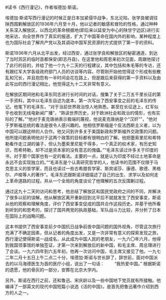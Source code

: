\#读书《西行漫记》，作者埃德加·斯诺。

埃德加·斯诺写西行漫记的时候正是日本加紧侵华战争，东北沦陷，张学良被调往陕西围剿解放区的1936年六月至十月，他以记者的敏感和冒险的性格，通过种种关系深入解放区，以西北的革命根据地(即后来以延安为中心的陕甘宁边区)进行实地采访，向全世界作了真实的报道，扩大了中国革命在国内外的影响，某种程度上也为国际社会了解共产党以及其调动中国军民资源的方式提供了第一手的资料。

斯诺1936年六月从北平出发，经过西安，通过张学良和解放区的秘密通道，到达了当时苏区的临时首都保安(即志丹县)，在这里他和周恩来初次见面，周跟他探讨了此行的目的，并给了他一个九十二天的行程建议，其中包括和朱毛等的专访，还有跟红军大学各级政府部门人员的访谈等内容。尽管刚开始他觉得这个形成有些散乱和冗长，并且抱怨有一半时间会花在路上，但是跟后来获得的第一手资料以及由此写出的西行漫记相比，他觉得这九十二天非常有意义。

在解放区期间他和毛泽东同志进行长时间的对话，搜集了关于二万五千里长征的第一手资料，其中以毛泽东自述为底本，第一次写出了西安事变之前的毛泽东的传记。他笔下的毛泽东，“对于当前世界政治惊人地熟悉。甚至在长征途上，红军似乎也收到无线电新闻广播”，“熟读世界历史，对于欧洲社会和政治的情形，也有实际的了解。”“他对于麦克唐纳表示极端的蔑视，他说麦克唐纳是个“汉奸””，“他对于罗斯福总统的看法是很令人感兴趣的。他相信罗斯福是个反法西斯主义者，以为中国可以跟这样的人合作。他又问到许多关于美国新政和罗斯福外交政策的问题。他所提问题表明他对于这两个政策的目标都有很明白的了解。他把墨索里尼和希特勒看作走江湖的骗子，但认为墨索里尼能干得多，一个真正的权术家，有历史知识，而希特勒，却不过是资本家的没有意志的傀儡。”“毛泽东读过许多关于印度的书，对于那个国家也有一定的看法。主要的一点，就是认为印度不经过土地革命是永远不会实现独立的。”“毛泽东是个认真研究哲学的人，他读书的范围不仅限于马克思主义的哲学家，而且也读过一些古希腊哲学家、斯宾诺莎、康德、歌德、黑格尔、卢梭等人的著作”。毛泽东还跟斯诺详细描述了自己的出生、求学以及如何走上革命道路的过程。并从一个全局的角度谈论了他理解的五次反围剿过程。

通过这九十二天的访问和思考，他总结了解放区和国民党政府之间的不同，并解决了很多以前的误解。他从解放区离开重新回到北平后不就就发生了西安事变，斯诺从他的观察和理解角度，评价了西安事变促成的国共合作这段历史。并基于他所看到听到的和思考的，探讨了国共两党的执政基础，军队战斗力比较，并分析了日本在国际上的战略问题。

这本书提供了西安事变前夕中国抗日战争前夜中国问题的国外视角，尽管这次旅行充满了不确定因素，但从记者的角度出发，又是一次非常有意义的探索发现之旅，西行漫记使得斯诺一战成名，从此成为中国人民的老朋友，一九六〇年六月，他得到我国领事馆的单独签证，才第一次来到解放后的新中国，和毛主席、周总理进行了会谈。一九六四年到六五年初，他再一次访问中国，毛主席又接见了他。一九七二年二月十五日上午二点二十分，埃德加·斯诺与世长辞了，辞世前，面对中国派去的以马海德医生为首的医疗小组，说出了一句话： 　　“我热爱中国。” 根据斯诺的遗愿，他的骨灰的一部分，安葬在北京大学内。

另外，斯诺在西行之前，还和鲁迅、宋庆龄以及一些中国地下党员就有所接触。他编译了一部英文的现代中国短篇小说选《活的中国》，是首先把鲁迅著作介绍到西方的人之一。

